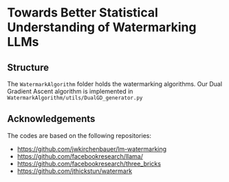 # Towards Better Statistical Understanding of Watermarking LLMs

## Structure

The `WatermarkAlgorithm` folder holds the watermarking algorithms. Our Dual Gradient Ascent algorithm is implemented in `WatermarkAlgorithm/utils/DualGD_generator.py`



## Acknowledgements

The codes are based on the following repositories:
- https://github.com/jwkirchenbauer/lm-watermarking
- https://github.com/facebookresearch/llama/
- https://github.com/facebookresearch/three_bricks
- https://github.com/jthickstun/watermark



